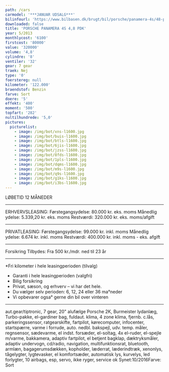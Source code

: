 ```yaml
---
path: /cars
carmodel: '***JANUAR UDSALG***'
bilinfourl: 'https://www.bilbasen.dk/brugt/bil/porsche/panamera-4s/48-pdk-5d/4125477'
downloaded: false
title: 'PORSCHE PANAMERA 4S 4,8 PDK'
year: 5/2013
monthlycost: '6100'
firstcost: '80000'
value: '320000'
volume: '4,8'
cylindre: '8'
ventiler: '32'
gear: 7 gear
traek: Nej
type: '0'
foerstereg: null
kilometer: '122.000'
braendstof: Benzin
farve: Sort
doere: '5'
effekt: '400'
moment: '500'
topfart: '282'
nultilhundrede: '5,0'
pictures:
  picturelist:
    - image: /img/bot/xns-l1600.jpg
    - image: /img/bot/buis-l1600.jpg
    - image: /img/bot/btls-l1600.jpg
    - image: /img/bot/6jis-l1600.jpg
    - image: /img/bot/jzss-l1600.jpg
    - image: /img/bot/8fds-l1600.jpg
    - image: /img/bot/1pls-l1600.jpg
    - image: /img/bot/dqms-l1600.jpg
    - image: /img/bot/m9s-l1600.jpg
    - image: /img/bot/q9s-l1600.jpg
    - image: /img/bot/g1ks-l1600.jpg
    - image: /img/bot/i3bs-l1600.jpg
---
```

LØBETID 12 MÅNEDER
________________________________

ERHVERVSLEASING:
Førstegangsydelse: 80.000 kr. eks. moms
Månedlig ydelse: 5.339,20 kr. eks. moms
Restværdi: 320.000 kr. eks. moms/afgift
________________________________

PRIVATLEASING:
Førstegangsydelse: 99.000 kr. inkl. moms
Månedlig ydelse: 6.674 kr. inkl. moms
Restværdi: 400.000 kr. inkl. moms - eks. afgift
________________________________

Forsikring Tilbydes:
Fra 500 kr./mdr. ned til 23 år
________________________________

*Fri kilometer i hele leasingperioden (tilvalg)
* Garanti i hele leasingperioden (valgfri)
* Bilig forsikring
* Privat, sæson, og erhverv – vi har det hele.
* Du vælger selv perioden: 6, 12, 24 eller 36 ma°neder
* Vi opbevarer ogsa° gerne din bil over vinteren
________________________________

aut.gear/tiptronic, 7 gear, 20" alufælge Porsche 2K, Burmeister lydanlæg, Turbo-pakke, el-gardiner bag, fuldaut. klima, 4 zone klima, fjernb. c.lås, parkeringssensor, ratgearskifte, fartpilot, kørecomputer, infocenter, startspærre, varme i forrude, auto. nedbl. bakspejl, udv. temp. måler, regnsensor, sædevarme, el indst. forsæder, el-soltag, 4x el-ruder, el-spejle m/varme, bakkamera, adaptiv fartpilot, el betjent bagklap, dæktryksmåler, adaptiv undervogn, cd/radio, navigation, multifunktionsrat, bluetooth, armlæn, bagagerumsdækken, kopholder, læderrat, læderindtræk, xenonlys, tågelygter, lygtevasker, el komfortsæder, automatisk lys, kurvelys, led forlygter, 10 airbags, esp, servo, ikke ryger, service ok
Synet:10/2016Farve: Sort
